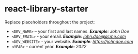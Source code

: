 # react-library-starter

Replace placeholders throughout the project:

- `<DEV_NAME>` – your first and last names. ***Example**: John Doe*
- `<DEV_EMAIL>` - your email. ***Example**: john.doe@acme.com*
- `<DEV_WEBSITE>` - your website. ***Example**: https://johndoe.com*
- `<YEAR>` - current year. ***Example**: 2022*
